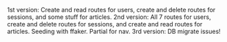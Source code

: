 1st version: Create and read routes for users, create and delete routes for sessions, and some stuff for articles.
2nd version: All 7 routes for users, create and delete routes for sessions, and create and read routes for articles. Seeding with ffaker. Partial for nav.
3rd version: DB migrate issues!
